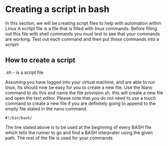 # Creating a script in bash
In this section, we will be creating script files to help with automation within Linux
A scritpt file is a file that is filled with linux commands. 
Before filling out this file with shell commands you must test to see that your commands are working.
Test out each command and then put those commands into a scriprt 

## How to create a script
.sh - is a script file 

Assuming you have logged into your virtual machine, and are able to run linux, Its should now be easy for you to create a new file.
Use the Nano command to do this and name the file provision.sh.
this will create a new file and open the text editor.
Please note that you do not need to use a touch command to create a new file if you are definitely going to append to the empty file stated in the nano command.

```
#!/bin/bash/
```
The line stated above is to be used at the beginning of every BASH file which tells the runner to go and find a BASH interprater using the given path.
The rest of the file is used for your commands 


